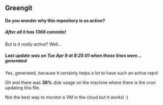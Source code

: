 ## Greengit

#### Do you wonder why this repository is so active?

##### After all it has 1366 commits!

But is it *really* active? Well...

##### Last update was on Tue Apr 9 at 8:25:01 when those lines were... generated

Yes, generated, because it certainly helps a lot to have such an active repo!

Oh and there was **38%** disk usage on the machine
where there is the cron updating this file.

Not the best way to monitor a VM in the cloud but it works! :)
